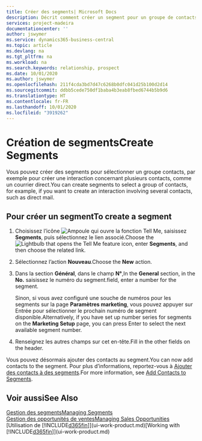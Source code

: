 ```yaml
---
title: Créer des segments| Microsoft Docs
description: Décrit comment créer un segment pour un groupe de contacts dans Business Central, par exemple, afin de cibler plusieurs contacts avec un courrier direct.
services: project-madeira
documentationcenter: ''
author: jswymer
ms.service: dynamics365-business-central
ms.topic: article
ms.devlang: na
ms.tgt_pltfrm: na
ms.workload: na
ms.search.keywords: relationship, prospect
ms.date: 10/01/2020
ms.author: jswymer
ms.openlocfilehash: 211f4cda3bd7d47c6268b0dfc041d25b100d2d14
ms.sourcegitcommit: ddbb5cede750df1baba4b3eab8fbed6744b5b9d6
ms.translationtype: HT
ms.contentlocale: fr-FR
ms.lasthandoff: 10/01/2020
ms.locfileid: "3919262"
---
```

# <a name="create-segments"></a><span data-ttu-id="882de-103">Création de segments</span><span class="sxs-lookup"><span data-stu-id="882de-103">Create Segments</span></span>
<span data-ttu-id="882de-104">Vous pouvez créer des segments pour sélectionner un groupe contacts, par exemple pour créer une interaction concernant plusieurs contacts, comme un courrier direct.</span><span class="sxs-lookup"><span data-stu-id="882de-104">You can create segments to select a group of contacts, for example, if you want to create an interaction involving several contacts, such as direct mail.</span></span>

## <a name="to-create-a-segment"></a><span data-ttu-id="882de-105">Pour créer un segment</span><span class="sxs-lookup"><span data-stu-id="882de-105">To create a segment</span></span>
1. <span data-ttu-id="882de-106">Choisissez l’icône ![Ampoule qui ouvre la fonction Tell Me](media/ui-search/search_small.png "Dites-moi ce que vous voulez faire"), saisissez **Segments**, puis sélectionnez le lien associé.</span><span class="sxs-lookup"><span data-stu-id="882de-106">Choose the ![Lightbulb that opens the Tell Me feature](media/ui-search/search_small.png "Tell me what you want to do") icon, enter **Segments**, and then choose the related link.</span></span>
2. <span data-ttu-id="882de-107">Sélectionnez l’action **Nouveau**.</span><span class="sxs-lookup"><span data-stu-id="882de-107">Choose the **New** action.</span></span>
3. <span data-ttu-id="882de-108">Dans la section **Général**, dans le champ **N°**,</span><span class="sxs-lookup"><span data-stu-id="882de-108">In the **General** section, in the **No.**</span></span> <span data-ttu-id="882de-109">saisissez le numéro du segment.</span><span class="sxs-lookup"><span data-stu-id="882de-109">field, enter a number for the segment.</span></span>

    <span data-ttu-id="882de-110">Sinon, si vous avez configuré une souche de numéros pour les segments sur la page **Paramètres marketing**, vous pouvez appuyer sur Entrée pour sélectionner le prochain numéro de segment disponible.</span><span class="sxs-lookup"><span data-stu-id="882de-110">Alternatively, if you have set up number series for segments on the **Marketing Setup** page, you can press Enter to select the next available segment number.</span></span>
4. <span data-ttu-id="882de-111">Renseignez les autres champs sur cet en-tête.</span><span class="sxs-lookup"><span data-stu-id="882de-111">Fill in the other fields on the header.</span></span>

<span data-ttu-id="882de-112">Vous pouvez désormais ajouter des contacts au segment.</span><span class="sxs-lookup"><span data-stu-id="882de-112">You can now add contacts to the segment.</span></span> <span data-ttu-id="882de-113">Pour plus d’informations, reportez-vous à [Ajouter des contacts à des segments](marketing-add-contact-segment.md).</span><span class="sxs-lookup"><span data-stu-id="882de-113">For more information, see [Add Contacts to Segments](marketing-add-contact-segment.md).</span></span>

## <a name="see-also"></a><span data-ttu-id="882de-114">Voir aussi</span><span class="sxs-lookup"><span data-stu-id="882de-114">See Also</span></span>
[<span data-ttu-id="882de-115">Gestion des segments</span><span class="sxs-lookup"><span data-stu-id="882de-115">Managing Segments</span></span>](marketing-segments.md)  
[<span data-ttu-id="882de-116">Gestion des opportunités de ventes</span><span class="sxs-lookup"><span data-stu-id="882de-116">Managing Sales Opportunities</span></span>](marketing-manage-sales-opportunities.md)  
<span data-ttu-id="882de-117">[Utilisation de [!INCLUDE[d365fin](includes/d365fin_md.md)]](ui-work-product.md)</span><span class="sxs-lookup"><span data-stu-id="882de-117">[Working with [!INCLUDE[d365fin](includes/d365fin_md.md)]](ui-work-product.md)</span></span>  
